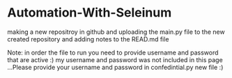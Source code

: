 # Automation-With-Seleinum
making a new repositroy in github and uploading the main.py file to the new created repository and  adding notes to the READ.md file 

Note: in order the file to run you need to provide username and password that are active :)
        my username and password was not included in this page ...Please provide your username and password in confedintial.py new file :) 
